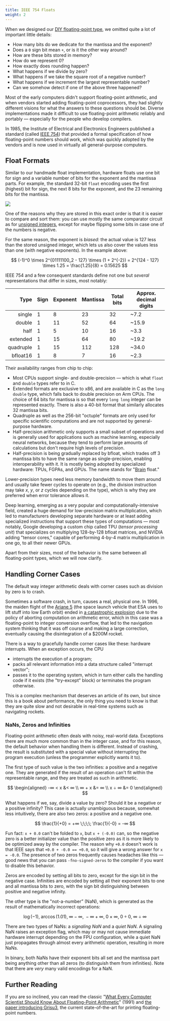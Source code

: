 ```yaml
---
title: IEEE 754 Floats
weight: 2
---
```


When we designed our [DIY floating-point type](../float), we omitted quite a lot of important little details:

- How many bits do we dedicate for the mantissa and the exponent?
- Does a `0` sign bit mean `+`, or is it the other way around?
- How are these bits stored in memory?
- How do we represent 0?
- How exactly does rounding happen?
- What happens if we divide by zero?
- What happens if we take the square root of a negative number?
- What happens if we increment the largest representable number?
- Can we somehow detect if one of the above three happened?

Most of the early computers didn't support floating-point arithmetic, and when vendors started adding floating-point coprocessors, they had slightly different visions for what the answers to these questions should be. Diverse implementations made it difficult to use floating-point arithmetic reliably and portably — especially for the people who develop compilers.

In 1985, the Institute of Electrical and Electronics Engineers published a standard (called [IEEE 754](https://en.wikipedia.org/wiki/IEEE_754)) that provided a formal specification of how floating-point numbers should work, which was quickly adopted by the vendors and is now used in virtually all general-purpose computers.

## Float Formats

Similar to our handmade float implementation, hardware floats use one bit for sign and a variable number of bits for the exponent and the mantissa parts. For example, the standard 32-bit `float` encoding uses the first (highest) bit for sign, the next 8 bits for the exponent, and the 23 remaining bits for the mantissa. 

![](../img/float.svg)

One of the reasons why they are stored in this exact order is that it is easier to compare and sort them: you can use mostly the same comparator circuit as for [unsigned integers](../integer), except for maybe flipping some bits in case one of the numbers is negative.

For the same reason, the exponent is *biased:* the actual value is 127 less than the stored unsigned integer, which lets us also cover the values less than one (with negative exponents). In the example above:

$$
(-1)^0 \times 2^{01111100_2 - 127} \times (1 + 2^{-2})
= 2^{124 - 127} \times 1.25
= \frac{1.25}{8}
= 0.15625
$$

IEEE 754 and a few consequent standards define not one but *several* representations that differ in sizes, most notably:

|      Type | Sign | Exponent | Mantissa | Total bits | Approx. decimal digits |
|----------:|------|----------|----------|------------|------------------------|
|    single | 1    | 8        | 23       | 32         | ~7.2                   |
|    double | 1    | 11       | 52       | 64         | ~15.9                  |
|      half | 1    | 5        | 10       | 16         | ~3.3                   |
|  extended | 1    | 15       | 64       | 80         | ~19.2                  |
| quadruple | 1    | 15       | 112      | 128        | ~34.0                  |
|  bfloat16 | 1    | 8        | 7        | 16         | ~2.3                   |

Their availability ranges from chip to chip:

- Most CPUs support single- and double-precision — which is what `float` and `double` types refer to in C.
- Extended formats are exclusive to x86, and are available in C as the `long double` type, which falls back to double precision on Arm CPUs. The choice of 64 bits for mantissa is so that every `long long` integer can be represented exactly. There is also a 40-bit format that similarly allocates 32 mantissa bits.
- Quadruple as well as the 256-bit "octuple" formats are only used for specific scientific computations and are not supported by general-purpose hardware.
- Half-precision arithmetic only supports a small subset of operations and is generally used for applications such as machine learning, especially neural networks, because they tend to perform large amounts of calculations but don't require high levels of precision.
- Half-precision is being gradually replaced by bfloat, which trades off 3 mantissa bits to have the same range as single-precision, enabling interoperability with it. It is mostly being adopted by specialized hardware: TPUs, FGPAs, and GPUs. The name stands for "[Brain](https://en.wikipedia.org/wiki/Google_Brain) float."

Lower-precision types need less memory bandwidth to move them around and usually take fewer cycles to operate on (e.g., the division instruction may take $x$, $y$, or $z$ cycles depending on the type), which is why they are preferred when error tolerance allows it.

Deep learning, emerging as a very popular and computationally-intensive field, created a huge demand for low-precision matrix multiplication, which led to manufacturers developing separate hardware or at least adding specialized instructions that support these types of computations — most notably, Google developing a custom chip called TPU (*tensor processing unit*) that specializes on multiplying 128-by-128 bfloat matrices, and NVIDIA adding "tensor cores," capable of performing 4-by-4 matrix multiplication in one go, to all their newer GPUs.

Apart from their sizes, most of the behavior is the same between all floating-point types, which we will now clarify.

## Handling Corner Cases

The default way integer arithmetic deals with corner cases such as division by zero is to crash.

Sometimes a software crash, in turn, causes a real, physical one. In 1996, the maiden flight of the [Ariane 5](https://en.wikipedia.org/wiki/Ariane_5) (the space launch vehicle that ESA uses to lift stuff into low Earth orbit) ended in [a catastrophic explosion](https://www.youtube.com/watch?v=gp_D8r-2hwk) due to the policy of aborting computation on arithmetic error, which in this case was a floating-point to integer conversion overflow, that led to the navigation system thinking that it was off course and making a large correction, eventually causing the disintegration of a $200M rocket.

There is a way to gracefully handle corner cases like these: hardware interrupts. When an exception occurs, the CPU

- interrupts the execution of a program;
- packs all relevant information into a data structure called "interrupt vector";
- passes it to the operating system, which in turn either calls the handling code if it exists (the "try-except" block) or terminates the program otherwise.

This is a complex mechanism that deserves an article of its own, but since this is a book about performance, the only thing you need to know is that they are quite slow and not desirable in real-time systems such as navigating rockets.

### NaNs, Zeros and Infinities

Floating-point arithmetic often deals with noisy, real-world data. Exceptions there are much more common than in the integer case, and for this reason, the default behavior when handling them is different. Instead of crashing, the result is substituted with a special value without interrupting the program execution (unless the programmer explicitly wants it to).

The first type of such value is the two infinities: a positive and a negative one. They are generated if the result of an operation can't fit within the representable range, and they are treated as such in arithmetic.

$$
\begin{aligned}
   -∞ < x &< ∞
\\  ∞ + x &= ∞
\\  x ÷ ∞ &= 0
\end{aligned}
$$

What happens if we, say, divide a value by zero? Should it be a negative or a positive infinity? This case is actually unambiguous because, somewhat less intuitively, there are also two zeros: a positive and a negative one.

$$
          \frac{1}{+0} = +∞
\;\;\;\;  \frac{1}{-0} = -∞
$$

Fun fact: `x + 0.0` can't be folded to `x`, but `x + (-0.0)` can, so the negative zero is a better initializer value than the positive zero as it is more likely to be optimized away by the compiler. The reason why `+0.0` doesn't work is that IEEE says that `+0.0 + -0.0 == +0.0`, so it will give a wrong answer for `x = -0.0`. The presence of two zeros frequently causes headaches like this — good news that you can pass `-fno-signed-zeros` to the compiler if you want to disable this behavior.

Zeros are encoded by setting all bits to zero, except for the sign bit in the negative case. Infinities are encoded by setting all their exponent bits to one and all mantissa bits to zero, with the sign bit distinguishing between positive and negative infinity.

The other type is the "not-a-number” (NaN), which is generated as the result of mathematically incorrect operations:

$$
\log(-1),\; \arccos(1.01),\; ∞ − ∞,\; −∞ + ∞,\; 0 × ∞,\; 0 ÷ 0,\; ∞ ÷ ∞
$$

There are two types of NaNs: a *signaling NaN* and a *quiet NaN*. A signaling NaN raises an exception flag, which may or may not cause immediate hardware interrupt depending on the FPU configuration, while a quiet NaN just propagates through almost every arithmetic operation, resulting in more NaNs.

In binary, both NaNs have their exponent bits all set and the mantissa part being anything other than all zeros (to distinguish them from infinities). Note that there are *very* many valid encodings for a NaN.

## Further Reading

If you are so inclined, you can read the classic "[What Every Computer Scientist Should Know About Floating-Point Arithmetic](https://www.itu.dk/~sestoft/bachelor/IEEE754_article.pdf)" (1991) and [the paper introducing Grisu3](https://www.cs.tufts.edu/~nr/cs257/archive/florian-loitsch/printf.pdf), the current state-of-the-art for printing floating-point numbers.
